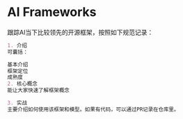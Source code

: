 # AI Frameworks

跟踪AI当下比较领先的开源框架，按照如下规范记录：

```markdown
1. 介绍
可囊括：

基本介绍
框架定位
成熟度
2. 核心概念
能让大家快速了解框架概念

3. 实战
主要介绍如何使用该框架和模型。如果有代码，可以通过PR记录在仓库里。
```
